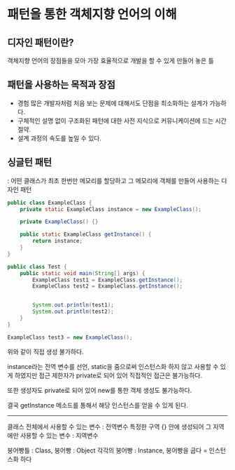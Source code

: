 # 패턴을 통한 객체지향 언어의 이해

## 디자인 패턴이란?

객체지향 언어의 장점들을 모아 가장 효율적으로 개발을 할 수 있게 만들어 놓은 틀

## 패턴을 사용하는 목적과 장점

- 경험 많은 개발자처럼 처음 보는 문제에 대해서도 단점을 최소화하는 설계가 가능하다.
- 구체적인 설명 없이 구조화된 패턴에 대한 사전 지식으로 커뮤니케이션에 드는 시간 절약.
- 설계 과정의 속도를 높일 수 있다.

## 싱글턴 패턴

: 어떤 클래스가 최초 한번만 메모리를 할당하고 그 메모리에 객체를 만들어 사용하는 디자인 패턴

```java
public class ExampleClass {
    private static ExampleClass instance = new ExampleClass();

    private ExampleClass() {}

    public static ExampleClass getInstance() {
        return instance;
    }
}
```

```java
public class Test {
    public static void main(String[] args) {
        ExampleClass test1 = ExampleClass.getInstance();
        ExampleClass test2 = ExampleClass.getInstance();


        System.out.println(test1);
        System.out.println(test2);
    }
}
```

```java
ExampleClass test3 = new ExampleClass();
```

위와 같이 직접 생성 불가하다.

instance라는 전역 변수를 선언, static을 줌으로써 인스턴스화 하지 않고 사용할 수 있게 하였지만 접근 제한자가 private로 되어 있어 직접적인 접근은 불가능하다.

또한 생성자도 private로 되어 있어 new를 통한 객체 생성도 불가능하다.

결국 getInstance 메소드를 통해서 해당 인스턴스를 얻을 수 있게 된다.

---

클래스 전체에서 사용할 수 있는 변수 : 전역변수
특정한 구역 {} 안에 생성되어 그 지역에만 사용할 수 있는 변수 : 지역변수

붕어빵틀 : Class, 붕어빵 : Object
각각의 붕어빵 : Instance, 붕어빵을 굽다 = 인스턴스화 하다
